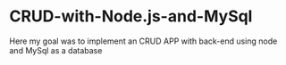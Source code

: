 # CRUD-with-Node.js-and-MySql

Here my goal was to implement an CRUD APP with back-end using node and MySql as a database

